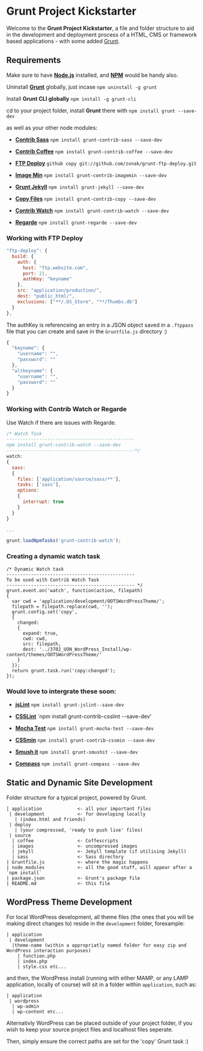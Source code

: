 # Grunt Project Kickstarter

Welcome to the **Grunt Project Kickstarter**, a file and folder structure to aid in the development and deployment process of a HTML, CMS or framework based applications - with some added [Grunt](https://github.com/gruntjs).

## Requirements

Make sure to have **[Node.js](http://nodejs.org/download/)** installed, and **[NPM](https://npmjs.org/doc/install.html)** would be handy also.

Uninstall **[Grunt](https://github.com/gruntjs)** globally, just incase `npm uninstall -g grunt`

Install **Grunt CLI globally** `npm install -g grunt-cli`

cd to your project folder, install **Grunt** there with `npm install grunt --save-dev`

as well as your other node modules:

- **[Contrib Sass](https://github.com/gruntjs/grunt-contrib-sass)** `npm install grunt-contrib-sass --save-dev`

- **[Contrib Coffee](https://github.com/gruntjs/grunt-contrib-coffee)** `npm install grunt-contrib-coffee --save-dev`

- **[FTP Deploy](https://github.com/zonak/grunt-ftp-deploy)** `github copy git://github.com/zonak/grunt-ftp-deploy.git`

- **[Image Min](https://github.com/gruntjs/grunt-contrib-imagemin)** `npm install grunt-contrib-imagemin --save-dev`

- **[Grunt Jekyll](https://github.com/dannygarcia/grunt-jekyll)** `npm install grunt-jekyll --save-dev`

- **[Copy Files](https://github.com/gruntjs/grunt-contrib-copy)** `npm install grunt-contrib-copy --save-dev`

- **[Contrib Watch](https://github.com/gruntjs/grunt-contrib-watch)** `npm install grunt-contrib-watch --save-dev`

- **[Regarde](https://github.com/yeoman/grunt-regarde)** `npm install grunt-regarde --save-dev`

### Working with FTP Deploy

```javascript
"ftp-deploy": {
  build: {
    auth: {
      host: "ftp.website.com",
      port: 21,
      authKey: "keyname"
    },
    src: "application/production/",
    dest: "public_html/",
    exclusions: ["**/.DS_Store", "**/Thumbs.db"]
  }
},
```
The authKey is referenceing an entry in a JSON object saved in a `.ftppass` file that you can create and save in the `Gruntfile.js` directory :)

```javascript
{
  "keyname": {
    "username": "",
    "password": ""
  },
  "altkeyname": {
    "username": "",
    "password": ""
  }
}
```

### Working with Contrib Watch or Regarde

Use Watch if there are issues with Regarde.

```javascript
/* Watch Task
-----------------------------------------------
npm install grunt-contrib-watch --save-dev
-----------------------------------------------*/
watch:
{
  sass:
  {
    files: ['application/source/sass/**'],
    tasks: ['sass'],
    options:
    {
      interrupt: true
    }
  }
}

...

grunt.loadNpmTasks('grunt-contrib-watch');
```

### Creating a dynamic watch task

```
/* Dynamic Watch task
-----------------------------------------------
To be used with Contrib Watch Task
----------------------------------------------- */
grunt.event.on('watch', function(action, filepath)
{
  var cwd = 'application/development/OOTSWordPressTheme/';
  filepath = filepath.replace(cwd, '');
  grunt.config.set('copy',
  {
    changed:
    {
      expand: true,
      cwd: cwd,
      src: filepath,
      dest: '../3702_UON_WordPress_Install/wp-content/themes/OOTSWordPressTheme/'
    }
  });
  return grunt.task.run('copy:changed');
});
```

### Would love to intergrate these soon:

- **[jsLint](https://github.com/stephenmathieson/grunt-jslint)** `npm install grunt-jslint--save-dev`

- **[CSSLint](https://github.com/gruntjs/grunt-contrib-csslint)** `npm install grunt-contrib-csslint --save-dev'

- **[Mocha Test](https://github.com/pghalliday/grunt-mocha-test)** `npm install grunt-mocha-test --save-dev`

- **[CSSmin](https://github.com/gruntjs/grunt-contrib-cssmin)** `npm install grunt-contrib-cssmin --save-dev`

- **[Smush it](https://github.com/heldr/grunt-smushit)** `npm install grunt-smushit --save-dev`

- **[Compass](https://github.com/kahlil/grunt-compass)** `npm install grunt-compass --save-dev`

## Static and Dynamic Site Development

Folder structure for a typical project, powered by Grunt.
```
| application             <- all your important files
 | development            <- for developing locally
   | (index.html and friends)
 | deploy
   | (your compressed, 'ready to push live' files)
 | source
  | coffee                <- Coffescripts
  | images                <- uncompressed images
  | jekyll                <- Jekyll template (if utilising Jekyll)
  | sass                  <- Sass directory
| Gruntfile.js            <- where the magic happens
| node_modules            <- all the good stuff, will appear after a `npm install`
| package.json            <- Grunt's package file
| README.md               <- this file
```

## WordPress Theme Development
For local WordPress development, all theme files (the ones that you will be making direct changes to) reside in the `development` folder, forexample:
```
| application
 | development
  |theme-name (within a appropriatly named folder for easy zip and WordPress interaction purposes)
    | function.php
    | index.php
    | style.css etc...
```

and then, the WordPress install (running with either MAMP, or any LAMP application, locally of course) will sit in a folder within `application`, such as:
```
| application
 | wordpress
  | wp-admin
  | wp-content etc...
```

Alternativly WordPress can be placed outside of your project folder, if you wish to keep your source project files and localhost files seperate.

Then, simply ensure the correct paths are set for the 'copy' Grunt task :)
